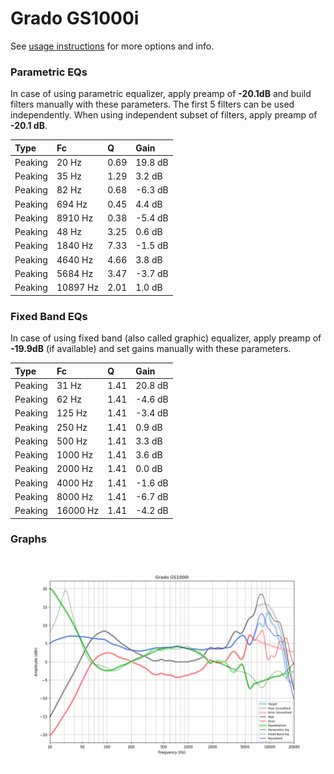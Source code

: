 # Grado GS1000i
See [usage instructions](https://github.com/jaakkopasanen/AutoEq#usage) for more options and info.

### Parametric EQs
In case of using parametric equalizer, apply preamp of **-20.1dB** and build filters manually
with these parameters. The first 5 filters can be used independently.
When using independent subset of filters, apply preamp of **-20.1 dB**.

| Type    | Fc       |    Q | Gain    |
|:--------|:---------|:-----|:--------|
| Peaking | 20 Hz    | 0.69 | 19.8 dB |
| Peaking | 35 Hz    | 1.29 | 3.2 dB  |
| Peaking | 82 Hz    | 0.68 | -6.3 dB |
| Peaking | 694 Hz   | 0.45 | 4.4 dB  |
| Peaking | 8910 Hz  | 0.38 | -5.4 dB |
| Peaking | 48 Hz    | 3.25 | 0.6 dB  |
| Peaking | 1840 Hz  | 7.33 | -1.5 dB |
| Peaking | 4640 Hz  | 4.66 | 3.8 dB  |
| Peaking | 5684 Hz  | 3.47 | -3.7 dB |
| Peaking | 10897 Hz | 2.01 | 1.0 dB  |

### Fixed Band EQs
In case of using fixed band (also called graphic) equalizer, apply preamp of **-19.9dB**
(if available) and set gains manually with these parameters.

| Type    | Fc       |    Q | Gain    |
|:--------|:---------|:-----|:--------|
| Peaking | 31 Hz    | 1.41 | 20.8 dB |
| Peaking | 62 Hz    | 1.41 | -4.6 dB |
| Peaking | 125 Hz   | 1.41 | -3.4 dB |
| Peaking | 250 Hz   | 1.41 | 0.9 dB  |
| Peaking | 500 Hz   | 1.41 | 3.3 dB  |
| Peaking | 1000 Hz  | 1.41 | 3.6 dB  |
| Peaking | 2000 Hz  | 1.41 | 0.0 dB  |
| Peaking | 4000 Hz  | 1.41 | -1.6 dB |
| Peaking | 8000 Hz  | 1.41 | -6.7 dB |
| Peaking | 16000 Hz | 1.41 | -4.2 dB |

### Graphs
![](./Grado%20GS1000i.png)
